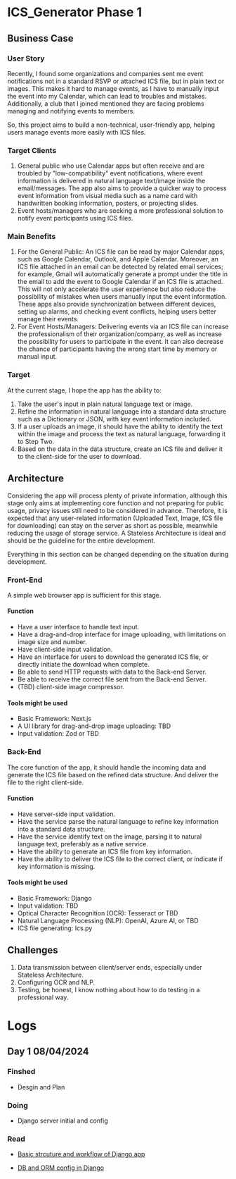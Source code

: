 # ICS_Generator Phase 1

## Business Case

### User Story

Recently, I found some organizations and companies sent me event notifications not in a standard RSVP or attached ICS file, but in plain text or images. This makes it hard to manage events, as I have to manually input the event into my Calendar, which can lead to troubles and mistakes. Additionally, a club that I joined mentioned they are facing problems managing and notifying events to members.

So, this project aims to build a non-technical, user-friendly app, helping users manage events more easily with ICS files.

### Target Clients

1. General public who use Calendar apps but often receive and are troubled by "low-compatibility" event notifications, where event information is delivered in natural language text/image inside the email/messages. The app also aims to provide a quicker way to process event information from visual media such as a name card with handwritten booking information, posters, or projecting slides.
2. Event hosts/managers who are seeking a more professional solution to notify event participants using ICS files.

### Main Benefits

1. For the General Public: An ICS file can be read by major Calendar apps, such as Google Calendar, Outlook, and Apple Calendar. Moreover, an ICS file attached in an email can be detected by related email services; for example, Gmail will automatically generate a prompt under the title in the email to add the event to Google Calendar if an ICS file is attached. This will not only accelerate the user experience but also reduce the possibility of mistakes when users manually input the event information. These apps also provide synchronization between different devices, setting up alarms, and checking event conflicts, helping users better manage their events.
2. For Event Hosts/Managers: Delivering events via an ICS file can increase the professionalism of their organization/company, as well as increase the possibility for users to participate in the event. It can also decrease the chance of participants having the wrong start time by memory or manual input.

### Target

At the current stage, I hope the app has the ability to:

1. Take the user's input in plain natural language text or image.
2. Refine the information in natural language into a standard data structure such as a Dictionary or JSON, with key event information included.
3. If a user uploads an image, it should have the ability to identify the text within the image and process the text as natural language, forwarding it to Step Two.
4. Based on the data in the data structure, create an ICS file and deliver it to the client-side for the user to download.

## Architecture

Considering the app will process plenty of private information, although this stage only aims at implementing core function and not preparing for public usage, privacy issues still need to be considered in advance. Therefore, it is expected that any user-related information (Uploaded Text, Image, ICS file for downloading) can stay on the server as short as possible, meanwhile reducing the usage of storage service. A Stateless Architecture is ideal and should be the guideline for the entire development.

Everything in this section can be changed depending on the situation during development.

### Front-End

A simple web browser app is sufficient for this stage.

#### Function

- Have a user interface to handle text input.
- Have a drag-and-drop interface for image uploading, with limitations on image size and number.
- Have client-side input validation.
- Have an interface for users to download the generated ICS file, or directly initiate the download when complete.
- Be able to send HTTP requests with data to the Back-end Server.
- Be able to receive the correct file sent from the Back-end Server.
- (TBD) client-side image compressor.

#### Tools might be used

- Basic Framework: Next.js
- A UI library for drag-and-drop image uploading: TBD
- Input validation: Zod or TBD

### Back-End

The core function of the app, it should handle the incoming data and generate the ICS file based on the refined data structure. And deliver the file to the right client-side.

#### Function

- Have server-side input validation.
- Have the service parse the natural language to refine key information into a standard data structure.
- Have the service identify text on the image, parsing it to natural language text, preferably as a native service.
- Have the ability to generate an ICS file from key information.
- Have the ability to deliver the ICS file to the correct client, or indicate if key information is missing.

#### Tools might be used

- Basic Framework: Django
- Input validation: TBD
- Optical Character Recognition (OCR): Tesseract or TBD
- Natural Language Processing (NLP): OpenAI, Azure AI, or TBD
- ICS file generating: Ics.py

## Challenges

1. Data transmission between client/server ends, especially under Stateless Architecture.
2. Configuring OCR and NLP.
3. Testing, be honest, I know nothing about how to do testing in a professional way.

# Logs

## Day 1 08/04/2024

### Finshed

- Desgin and Plan

### Doing

- Django server initial and config

### Read

- [Basic strcuture and workflow of Django app](https://docs.djangoproject.com/en/5.0/intro/tutorial01/)

- [DB and ORM config in Django](https://docs.djangoproject.com/en/5.0/intro/tutorial02/)
